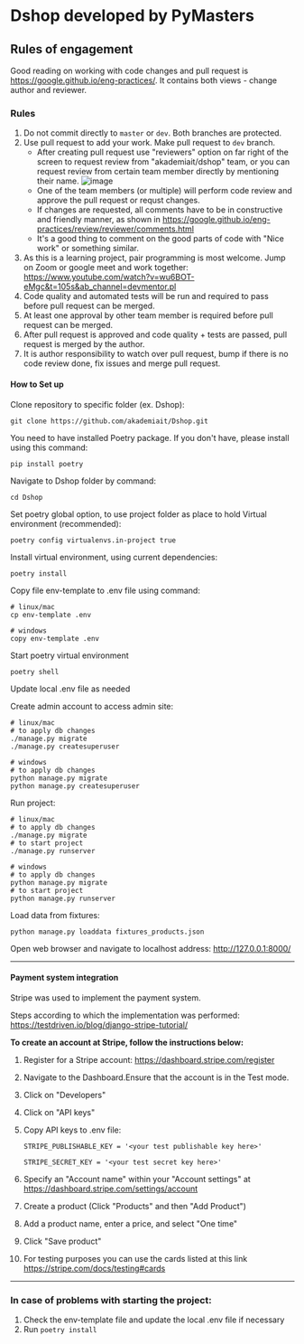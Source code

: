 # Dshop developed by PyMasters

## Rules of engagement
Good reading on working with code changes and pull request is https://google.github.io/eng-practices/. It contains both views - change author and reviewer.

### Rules

1. Do not commit directly to `master` or `dev`. Both branches are protected.
2. Use pull request to add your work. Make pull request to `dev` branch.
   - After creating pull request use "reviewers" option on far right of the screen to request review from "akademiait/dshop" team, or you can request review from certain team member directly by mentioning their name.
      ![image](https://github.com/akademiait/Dshop/assets/989256/a5886335-b537-4a23-8655-1bcaba5c67ae)
   - One of the team members (or multiple) will perform code review and approve the pull request or requst changes.
   - If changes are requested, all comments have to be in constructive and friendly manner, as shown in https://google.github.io/eng-practices/review/reviewer/comments.html
   - It's a good thing to comment on the good parts of code with "Nice work" or something similar.
4. As this is a learning project, pair programming is most welcome. Jump on Zoom or google meet and work together: https://www.youtube.com/watch?v=wu6BOT-eMgc&t=105s&ab_channel=devmentor.pl
5. Code quality and automated tests will be run and required to pass before pull request can be merged. 
6. At least one approval by other team member is required before pull request can be merged.
7. After pull request is approved and code quality + tests are passed, pull request is merged by the author.
8. It is author responsibility to watch over pull request, bump if there is no code review done, fix issues and merge pull request.

#### How to Set up

Clone repository to specific folder (ex. Dshop):
```
git clone https://github.com/akademiait/Dshop.git
```
You need to have installed Poetry package. If you don't have, please install using this command:
```
pip install poetry
```
Navigate to Dshop folder by command:
```
cd Dshop
```
Set poetry global option, to use project folder as place to hold Virtual environment (recommended):
```
poetry config virtualenvs.in-project true
```
Install virtual environment, using current dependencies:
```
poetry install
```
Copy file env-template to .env file using command:
```
# linux/mac
cp env-template .env

# windows
copy env-template .env
```
Start poetry virtual environment
```
poetry shell
```

Update local .env file as needed

Create admin account to access admin site:

```
# linux/mac
# to apply db changes
./manage.py migrate 
./manage.py createsuperuser

# windows
# to apply db changes
python manage.py migrate
python manage.py createsuperuser
```


Run project:
```
# linux/mac
# to apply db changes
./manage.py migrate 
# to start project
./manage.py runserver

# windows
# to apply db changes
python manage.py migrate
# to start project
python manage.py runserver
```

Load data from fixtures:
```
python manage.py loaddata fixtures_products.json
```

Open web browser and navigate to localhost address:  http://127.0.0.1:8000/ 

---
#### Payment system integration
Stripe was used to implement the payment system.

Steps according to which the implementation was performed:
https://testdriven.io/blog/django-stripe-tutorial/

**To create an account at Stripe, follow the instructions below:**
1. Register for a Stripe account: https://dashboard.stripe.com/register
2. Navigate to the Dashboard.Ensure that the account is in the Test mode. 
3. Click on "Developers"
4. Click on "API keys"
5. Copy API keys to .env file:

   `STRIPE_PUBLISHABLE_KEY = '<your test publishable key here>'`

   `STRIPE_SECRET_KEY = '<your test secret key here>'`
6. Specify an "Account name" within your "Account settings" at https://dashboard.stripe.com/settings/account 
7. Create a product (Click "Products" and then "Add Product")
8. Add a product name, enter a price, and select "One time"
9. Click "Save product"
10. For testing purposes you can use the cards listed at this link https://stripe.com/docs/testing#cards

---

### In case of problems with starting the project:
1. Check the env-template file and update the local .env file if necessary
2. Run `poetry install`
